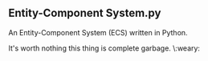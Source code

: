 ## Entity-Component System.py

<p>An Entity-Component System (ECS) written in Python.</p>
<p>It's worth nothing this thing is complete garbage. \:weary:</p>
